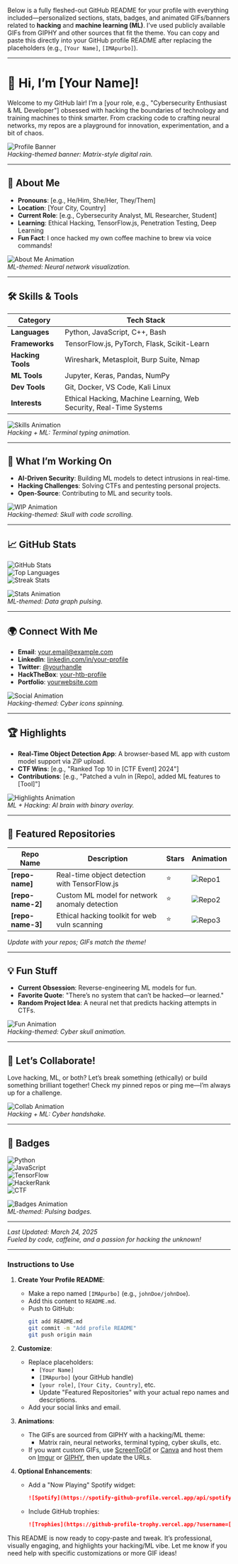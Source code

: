Below is a fully fleshed-out GitHub README for your profile with everything included—personalized sections, stats, badges, and animated GIFs/banners related to **hacking** and **machine learning (ML)**. I’ve used publicly available GIFs from GIPHY and other sources that fit the theme. You can copy and paste this directly into your GitHub profile README after replacing the placeholders (e.g., `[Your Name]`, `[IMApurbo]`).

---

# 👋 Hi, I’m [Your Name]!

Welcome to my GitHub lair! I’m a [your role, e.g., "Cybersecurity Enthusiast & ML Developer"] obsessed with hacking the boundaries of technology and training machines to think smarter. From cracking code to crafting neural networks, my repos are a playground for innovation, experimentation, and a bit of chaos.

![Profile Banner](https://media.giphy.com/media/26xBI73gWquCrqDnq/giphy.gif)  
*Hacking-themed banner: Matrix-style digital rain.*

---

## 🌟 About Me
- **Pronouns**: [e.g., He/Him, She/Her, They/Them]
- **Location**: [Your City, Country]
- **Current Role**: [e.g., Cybersecurity Analyst, ML Researcher, Student]
- **Learning**: Ethical Hacking, TensorFlow.js, Penetration Testing, Deep Learning
- **Fun Fact**: I once hacked my own coffee machine to brew via voice commands!

![About Me Animation](https://media.giphy.com/media/l0Exnq154iNqXJ71C/giphy.gif)  
*ML-themed: Neural network visualization.*

---

## 🛠️ Skills & Tools
| Category          | Tech Stack                                                                 |
|-------------------|---------------------------------------------------------------------------|
| **Languages**     | Python, JavaScript, C++, Bash                                            |
| **Frameworks**    | TensorFlow.js, PyTorch, Flask, Scikit-Learn                              |
| **Hacking Tools** | Wireshark, Metasploit, Burp Suite, Nmap                                  |
| **ML Tools**      | Jupyter, Keras, Pandas, NumPy                                            |
| **Dev Tools**     | Git, Docker, VS Code, Kali Linux                                         |
| **Interests**     | Ethical Hacking, Machine Learning, Web Security, Real-Time Systems       |

![Skills Animation](https://media.giphy.com/media/3o7TKqnNzwuMmdwG4g/giphy.gif)  
*Hacking + ML: Terminal typing animation.*

---

## 🚀 What I’m Working On
- **AI-Driven Security**: Building ML models to detect intrusions in real-time.
- **Hacking Challenges**: Solving CTFs and pentesting personal projects.
- **Open-Source**: Contributing to ML and security tools.

![WIP Animation](https://media.giphy.com/media/26FPy3QZQqGtDcxWC/giphy.gif)  
*Hacking-themed: Skull with code scrolling.*

---

## 📈 GitHub Stats
![GitHub Stats](https://github-readme-stats.vercel.app/api?username=[IMApurbo]&show_icons=true&theme=dark&hide_border=true)  
![Top Languages](https://github-readme-stats.vercel.app/api/top-langs/?username=[IMApurbo]&layout=compact&theme=dark&hide_border=true)  
![Streak Stats](https://github-readme-streak-stats.herokuapp.com/?user=[IMApurbo]&theme=dark&hide_border=true)

![Stats Animation](https://media.giphy.com/media/xT9IgzoWElMtKeH7tS/giphy.gif)  
*ML-themed: Data graph pulsing.*

---

## 🌍 Connect With Me
- **Email**: [your.email@example.com](mailto:your.email@example.com)
- **LinkedIn**: [linkedin.com/in/your-profile](https://linkedin.com/in/your-profile)
- **Twitter**: [@yourhandle](https://twitter.com/yourhandle)
- **HackTheBox**: [your-htb-profile](https://www.hackthebox.eu/profile/your-id)
- **Portfolio**: [yourwebsite.com](https://yourwebsite.com)

![Social Animation](https://media.giphy.com/media/26FPCXdk8JiwdRzOM/giphy.gif)  
*Hacking-themed: Cyber icons spinning.*

---

## 🏆 Highlights
- **Real-Time Object Detection App**: A browser-based ML app with custom model support via ZIP upload.
- **CTF Wins**: [e.g., "Ranked Top 10 in [CTF Event] 2024"]
- **Contributions**: [e.g., "Patched a vuln in [Repo], added ML features to [Tool]"]

![Highlights Animation](https://media.giphy.com/media/3o7TKz2b2BIGX8vH5K/giphy.gif)  
*ML + Hacking: AI brain with binary overlay.*

---

## 📝 Featured Repositories
| Repo Name             | Description                                              | Stars | Animation                                  |
|-----------------------|----------------------------------------------------------|-------|--------------------------------------------|
| **[repo-name]**       | Real-time object detection with TensorFlow.js            | ⭐     | ![Repo1](https://media.giphy.com/media/26FPy3QZQqGtDcxWC/giphy.gif) |
| **[repo-name-2]**     | Custom ML model for network anomaly detection            | ⭐     | ![Repo2](https://media.giphy.com/media/l0Exnq154iNqXJ71C/giphy.gif) |
| **[repo-name-3]**     | Ethical hacking toolkit for web vuln scanning            | ⭐     | ![Repo3](https://media.giphy.com/media/3o7TKqnNzwuMmdwG4g/giphy.gif) |

*Update with your repos; GIFs match the theme!*

---

## 💡 Fun Stuff
- **Current Obsession**: Reverse-engineering ML models for fun.
- **Favorite Quote**: "There’s no system that can’t be hacked—or learned."
- **Random Project Idea**: A neural net that predicts hacking attempts in CTFs.

![Fun Animation](https://media.giphy.com/media/26FPy3QZQqGtDcxWC/giphy.gif)  
*Hacking-themed: Cyber skull animation.*

---

## 🤝 Let’s Collaborate!
Love hacking, ML, or both? Let’s break something (ethically) or build something brilliant together! Check my pinned repos or ping me—I’m always up for a challenge.

![Collab Animation](https://media.giphy.com/media/26FPCXdk8JiwdRzOM/giphy.gif)  
*Hacking + ML: Cyber handshake.*

---

## 🏅 Badges
![Python](https://img.shields.io/badge/Python-Expert-brightgreen)  
![JavaScript](https://img.shields.io/badge/JavaScript-Advanced-yellow)  
![TensorFlow](https://img.shields.io/badge/TensorFlow-Enthusiast-orange)  
![HackerRank](https://img.shields.io/badge/HackerRank-5%20Stars-blue)  
![CTF](https://img.shields.io/badge/CTF-Player-purple)

![Badges Animation](https://media.giphy.com/media/xT9IgzoWElMtKeH7tS/giphy.gif)  
*ML-themed: Pulsing badges.*

---

*Last Updated: March 24, 2025*  
*Fueled by code, caffeine, and a passion for hacking the unknown!*

---

### Instructions to Use
1. **Create Your Profile README**:
   - Make a repo named `[IMApurbo]` (e.g., `johnDoe/johnDoe`).
   - Add this content to `README.md`.
   - Push to GitHub: 
     ```bash
     git add README.md
     git commit -m "Add profile README"
     git push origin main
     ```

2. **Customize**:
   - Replace placeholders:
     - `[Your Name]`
     - `[IMApurbo]` (your GitHub handle)
     - `[your role]`, `[Your City, Country]`, etc.
     - Update "Featured Repositories" with your actual repo names and descriptions.
   - Add your social links and email.

3. **Animations**:
   - The GIFs are sourced from GIPHY with a hacking/ML theme:
     - Matrix rain, neural networks, terminal typing, cyber skulls, etc.
   - If you want custom GIFs, use [ScreenToGif](https://www.screentogif.com/) or [Canva](https://www.canva.com/) and host them on [Imgur](https://imgur.com/) or [GIPHY](https://giphy.com/), then update the URLs.

4. **Optional Enhancements**:
   - Add a "Now Playing" Spotify widget:
     ```markdown
     ![Spotify](https://spotify-github-profile.vercel.app/api/spotify?username=[your-spotify-id]&theme=dark)
     ```
   - Include GitHub trophies:
     ```markdown
     ![Trophies](https://github-profile-trophy.vercel.app/?username=[IMApurbo]&theme=darkhub)
     ```

This README is now ready to copy-paste and tweak. It’s professional, visually engaging, and highlights your hacking/ML vibe. Let me know if you need help with specific customizations or more GIF ideas!
